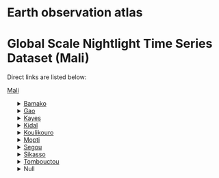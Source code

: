 # Earth observation atlas
 # Global Scale Nightlight Time Series Dataset (Mali)
Direct links are listed below:

<a href="https://eoatlas-nightlight.s3.amazonaws.com/eoatlas-monthly-nightlight-00120.csv">Mali</a>
<ul>
<details>
<summary><a href="https://eoatlas-nightlight.s3.amazonaws.com/eoatlas-monthly-nightlight-02027.csv">Bamako</a></summary>
<ul>
<ol>
<li><a href="https://eoatlas-nightlight.s3.amazonaws.com/eoatlas-monthly-nightlight-33226.csv">Bamako</a></li></ul>
</ol>
</details>
<details>
<summary><a href="https://eoatlas-nightlight.s3.amazonaws.com/eoatlas-monthly-nightlight-02028.csv">Gao</a></summary>
<ul>
<ol>
<li><a href="https://eoatlas-nightlight.s3.amazonaws.com/eoatlas-monthly-nightlight-33227.csv">Ansongo</a></li><li><a href="https://eoatlas-nightlight.s3.amazonaws.com/eoatlas-monthly-nightlight-33228.csv">Bourem</a></li><li><a href="https://eoatlas-nightlight.s3.amazonaws.com/eoatlas-monthly-nightlight-33229.csv">Gao</a></li><li><a href="https://eoatlas-nightlight.s3.amazonaws.com/eoatlas-monthly-nightlight-33230.csv">Menaka</a></li></ul>
</ol>
</details>
<details>
<summary><a href="https://eoatlas-nightlight.s3.amazonaws.com/eoatlas-monthly-nightlight-02029.csv">Kayes</a></summary>
<ul>
<ol>
<li><a href="https://eoatlas-nightlight.s3.amazonaws.com/eoatlas-monthly-nightlight-33231.csv">Bafoulabe</a></li><li><a href="https://eoatlas-nightlight.s3.amazonaws.com/eoatlas-monthly-nightlight-33232.csv">Diema</a></li><li><a href="https://eoatlas-nightlight.s3.amazonaws.com/eoatlas-monthly-nightlight-33233.csv">Kayes</a></li><li><a href="https://eoatlas-nightlight.s3.amazonaws.com/eoatlas-monthly-nightlight-33234.csv">Kenieba</a></li><li><a href="https://eoatlas-nightlight.s3.amazonaws.com/eoatlas-monthly-nightlight-33235.csv">Kita</a></li><li><a href="https://eoatlas-nightlight.s3.amazonaws.com/eoatlas-monthly-nightlight-33236.csv">Nioro</a></li><li><a href="https://eoatlas-nightlight.s3.amazonaws.com/eoatlas-monthly-nightlight-33237.csv">Yelimane</a></li></ul>
</ol>
</details>
<details>
<summary><a href="https://eoatlas-nightlight.s3.amazonaws.com/eoatlas-monthly-nightlight-02030.csv">Kidal</a></summary>
<ul>
<ol>
<li><a href="https://eoatlas-nightlight.s3.amazonaws.com/eoatlas-monthly-nightlight-33238.csv">Abeibara</a></li><li><a href="https://eoatlas-nightlight.s3.amazonaws.com/eoatlas-monthly-nightlight-33239.csv">Kidal</a></li><li><a href="https://eoatlas-nightlight.s3.amazonaws.com/eoatlas-monthly-nightlight-33240.csv">Tessalit</a></li><li><a href="https://eoatlas-nightlight.s3.amazonaws.com/eoatlas-monthly-nightlight-33241.csv">Tin-Essako</a></li></ul>
</ol>
</details>
<details>
<summary><a href="https://eoatlas-nightlight.s3.amazonaws.com/eoatlas-monthly-nightlight-02031.csv">Koulikouro</a></summary>
<ul>
<ol>
<li><a href="https://eoatlas-nightlight.s3.amazonaws.com/eoatlas-monthly-nightlight-33242.csv">Banamba</a></li><li><a href="https://eoatlas-nightlight.s3.amazonaws.com/eoatlas-monthly-nightlight-33243.csv">Dioila</a></li><li><a href="https://eoatlas-nightlight.s3.amazonaws.com/eoatlas-monthly-nightlight-33244.csv">Kangaba</a></li><li><a href="https://eoatlas-nightlight.s3.amazonaws.com/eoatlas-monthly-nightlight-33245.csv">Kati</a></li><li><a href="https://eoatlas-nightlight.s3.amazonaws.com/eoatlas-monthly-nightlight-33246.csv">Kolokani</a></li><li><a href="https://eoatlas-nightlight.s3.amazonaws.com/eoatlas-monthly-nightlight-33247.csv">Koulikoro</a></li><li><a href="https://eoatlas-nightlight.s3.amazonaws.com/eoatlas-monthly-nightlight-33248.csv">Nara</a></li></ul>
</ol>
</details>
<details>
<summary><a href="https://eoatlas-nightlight.s3.amazonaws.com/eoatlas-monthly-nightlight-02032.csv">Mopti</a></summary>
<ul>
<ol>
<li><a href="https://eoatlas-nightlight.s3.amazonaws.com/eoatlas-monthly-nightlight-33249.csv">Bandiagara</a></li><li><a href="https://eoatlas-nightlight.s3.amazonaws.com/eoatlas-monthly-nightlight-33250.csv">Bankass</a></li><li><a href="https://eoatlas-nightlight.s3.amazonaws.com/eoatlas-monthly-nightlight-33251.csv">Djenne</a></li><li><a href="https://eoatlas-nightlight.s3.amazonaws.com/eoatlas-monthly-nightlight-33252.csv">Douentza</a></li><li><a href="https://eoatlas-nightlight.s3.amazonaws.com/eoatlas-monthly-nightlight-33253.csv">Koro</a></li><li><a href="https://eoatlas-nightlight.s3.amazonaws.com/eoatlas-monthly-nightlight-33254.csv">Mopti</a></li><li><a href="https://eoatlas-nightlight.s3.amazonaws.com/eoatlas-monthly-nightlight-33255.csv">Tenenkou</a></li><li><a href="https://eoatlas-nightlight.s3.amazonaws.com/eoatlas-monthly-nightlight-33256.csv">Youwarou</a></li></ul>
</ol>
</details>
<details>
<summary><a href="https://eoatlas-nightlight.s3.amazonaws.com/eoatlas-monthly-nightlight-02033.csv">Segou</a></summary>
<ul>
<ol>
<li><a href="https://eoatlas-nightlight.s3.amazonaws.com/eoatlas-monthly-nightlight-33257.csv">Baroueli</a></li><li><a href="https://eoatlas-nightlight.s3.amazonaws.com/eoatlas-monthly-nightlight-33258.csv">Bla</a></li><li><a href="https://eoatlas-nightlight.s3.amazonaws.com/eoatlas-monthly-nightlight-33259.csv">Macina</a></li><li><a href="https://eoatlas-nightlight.s3.amazonaws.com/eoatlas-monthly-nightlight-33260.csv">Niono</a></li><li><a href="https://eoatlas-nightlight.s3.amazonaws.com/eoatlas-monthly-nightlight-33261.csv">San</a></li><li><a href="https://eoatlas-nightlight.s3.amazonaws.com/eoatlas-monthly-nightlight-33262.csv">Segou</a></li><li><a href="https://eoatlas-nightlight.s3.amazonaws.com/eoatlas-monthly-nightlight-33263.csv">Tominian</a></li></ul>
</ol>
</details>
<details>
<summary><a href="https://eoatlas-nightlight.s3.amazonaws.com/eoatlas-monthly-nightlight-02034.csv">Sikasso</a></summary>
<ul>
<ol>
</ul>
</ol>
</details>
<details>
<summary><a href="https://eoatlas-nightlight.s3.amazonaws.com/eoatlas-monthly-nightlight-02035.csv">Tombouctou</a></summary>
<ul>
<ol>
<li><a href="https://eoatlas-nightlight.s3.amazonaws.com/eoatlas-monthly-nightlight-33271.csv">Dire</a></li><li><a href="https://eoatlas-nightlight.s3.amazonaws.com/eoatlas-monthly-nightlight-33272.csv">Goundam</a></li><li><a href="https://eoatlas-nightlight.s3.amazonaws.com/eoatlas-monthly-nightlight-33273.csv">Gourma-Rharous</a></li><li><a href="https://eoatlas-nightlight.s3.amazonaws.com/eoatlas-monthly-nightlight-33274.csv">Niafunke</a></li><li><a href="https://eoatlas-nightlight.s3.amazonaws.com/eoatlas-monthly-nightlight-33275.csv">Tombouctou</a></li></ul>
</ol>
</details>
<details>
<summary>Null</summary>
<ul>
<ol>
<li><a href="https://eoatlas-nightlight.s3.amazonaws.com/eoatlas-monthly-nightlight-33264.csv">Bougouni</a></li><li><a href="https://eoatlas-nightlight.s3.amazonaws.com/eoatlas-monthly-nightlight-33265.csv">Kadiolo</a></li><li><a href="https://eoatlas-nightlight.s3.amazonaws.com/eoatlas-monthly-nightlight-33266.csv">Kolondieba</a></li><li><a href="https://eoatlas-nightlight.s3.amazonaws.com/eoatlas-monthly-nightlight-33267.csv">Koutiala</a></li><li><a href="https://eoatlas-nightlight.s3.amazonaws.com/eoatlas-monthly-nightlight-33268.csv">Sikasso</a></li><li><a href="https://eoatlas-nightlight.s3.amazonaws.com/eoatlas-monthly-nightlight-33269.csv">Yanfolila</a></li><li><a href="https://eoatlas-nightlight.s3.amazonaws.com/eoatlas-monthly-nightlight-33270.csv">Yorosso</a></li></ul>
</ol>
</details>
